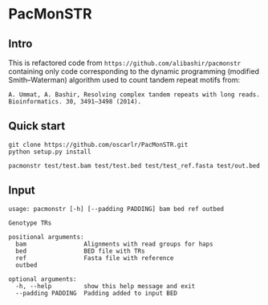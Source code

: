 # PacMonSTR
## Intro
This is refactored code from ```https://github.com/alibashir/pacmonstr``` containing only code corresponding to the dynamic programming (modified Smith–Waterman) algorithm used to count tandem repeat motifs from:
```
A. Ummat, A. Bashir, Resolving complex tandem repeats with long reads. Bioinformatics. 30, 3491–3498 (2014).
```

## Quick start
```
git clone https://github.com/oscarlr/PacMonSTR.git
python setup.py install

pacmonstr test/test.bam test/test.bed test/test_ref.fasta test/out.bed
```

## Input
```
usage: pacmonstr [-h] [--padding PADDING] bam bed ref outbed

Genotype TRs

positional arguments:
  bam                Alignments with read groups for haps
  bed                BED file with TRs
  ref                Fasta file with reference
  outbed

optional arguments:
  -h, --help         show this help message and exit
  --padding PADDING  Padding added to input BED
  ```
